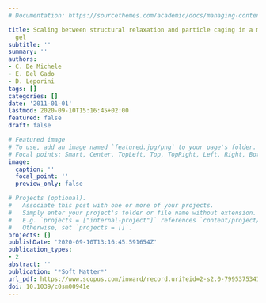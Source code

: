 ```yaml
---
# Documentation: https://sourcethemes.com/academic/docs/managing-content/

title: Scaling between structural relaxation and particle caging in a model colloidal
  gel
subtitle: ''
summary: ''
authors:
- C. De Michele
- E. Del Gado
- D. Leporini
tags: []
categories: []
date: '2011-01-01'
lastmod: 2020-09-10T15:16:45+02:00
featured: false
draft: false

# Featured image
# To use, add an image named `featured.jpg/png` to your page's folder.
# Focal points: Smart, Center, TopLeft, Top, TopRight, Left, Right, BottomLeft, Bottom, BottomRight.
image:
  caption: ''
  focal_point: ''
  preview_only: false

# Projects (optional).
#   Associate this post with one or more of your projects.
#   Simply enter your project's folder or file name without extension.
#   E.g. `projects = ["internal-project"]` references `content/project/deep-learning/index.md`.
#   Otherwise, set `projects = []`.
projects: []
publishDate: '2020-09-10T13:16:45.591654Z'
publication_types:
- 2
abstract: ''
publication: '*Soft Matter*'
url_pdf: https://www.scopus.com/inward/record.uri?eid=2-s2.0-79953753410&doi=10.1039%2fc0sm00941e&partnerID=40&md5=2d4bd414acfb7a5c14c06be7ee4d6d5a
doi: 10.1039/c0sm00941e
---
```

